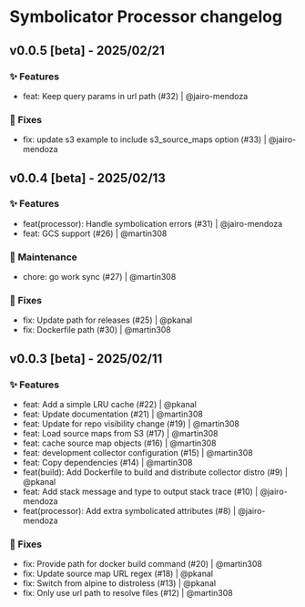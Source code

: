 # Symbolicator Processor changelog

## v0.0.5 [beta] - 2025/02/21

### ✨ Features

- feat: Keep query params in url path (#32) | @jairo-mendoza

### 🐛 Fixes

- fix: update s3 example to include s3_source_maps option (#33) | @jairo-mendoza

## v0.0.4 [beta] - 2025/02/13

### ✨ Features

- feat(processor): Handle symbolication errors (#31) | @jairo-mendoza
- feat: GCS support (#26) | @martin308

### 🚧 Maintenance

- chore: go work sync (#27) | @martin308

### 🐛 Fixes

- fix: Update path for releases (#25) | @pkanal
- fix: Dockerfile path (#30) | @martin308

## v0.0.3 [beta] - 2025/02/11

### ✨ Features

- feat: Add a simple LRU cache (#22) | @pkanal
- feat: Update documentation (#21) | @martin308
- feat: Update for repo visibility change (#19) | @martin308
- feat: Load source maps from S3 (#17) | @martin308
- feat: cache source map objects (#16) | @martin308
- feat: development collector configuration (#15) | @martin308
- feat: Copy dependencies (#14) | @martin308
- feat(build): Add Dockerfile to build and distribute collector distro (#9) | @pkanal
- feat: Add stack message and type to output stack trace (#10) | @jairo-mendoza
- feat(processor): Add extra symbolicated attributes (#8) | @jairo-mendoza

### 🐛 Fixes

- fix: Provide path for docker build command (#20) | @martin308
- fix: Update source map URL regex (#18) | @pkanal
- fix: Switch from alpine to distroless (#13) | @pkanal
- fix: Only use url path to resolve files (#12) | @martin308
